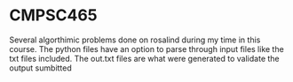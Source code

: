 # CMPSC465
Several algorthimic problems done on rosalind during my time in this course. The python files have an option to parse through input files like the txt files included.
The out.txt files are what were generated to validate the output sumbitted 

